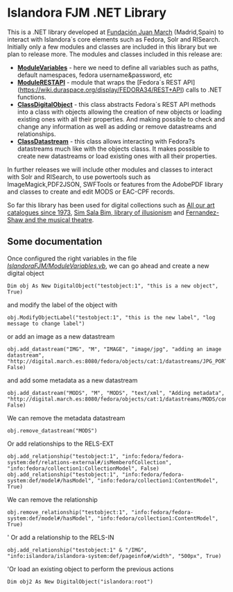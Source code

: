 # Islandora FJM .NET Library
This is a .NET library developed at [Fundación Juan March](http://www.march.es) (Madrid,Spain) to interact with Islandora´s core elements such as Fedora, Solr and RISearch.
Initially only a few modules and classes are included in this library but we plan to release more. The modules and classes included in this release are:

* [**ModuleVariables**](https://github.com/luismart/IslandoraFJM/blob/master/IslandoraFJM/IslandoraFJM/ModuleVariables.vb) - here we need to define all variables such as paths, default namespaces, fedora username&password, etc
* [**ModuleRESTAPI**](https://github.com/luismart/IslandoraFJM/blob/master/IslandoraFJM/IslandoraFJM/ModuleRESTAPI.vb) - module that wraps the [Fedora´s REST API] (https://wiki.duraspace.org/display/FEDORA34/REST+API) calls to .NET functions.
* [**ClassDigitalObject**](https://github.com/luismart/IslandoraFJM/blob/master/IslandoraFJM/IslandoraFJM/ClassDigitalObject.vb) - this class abstracts Fedora´s REST API methods into a class with objects allowing the creation of new objects or loading existing ones with all their properties. And making possible to check and change any information as well as adding or remove datastreams and relationships.
* [**ClassDatastream**](https://github.com/luismart/IslandoraFJM/blob/master/IslandoraFJM/IslandoraFJM/ClassDatastream.vb) - this class allows interacting with Fedora?s datastreams much like with the objects classs. It makes possible to create new datastreams or load existing ones with all their properties.  

In further releases we will include other modules and classes to interact with Solr and RISearch, to use powertools such as ImageMagick,PDF2JSON, SWFTools or features from the AdobePDF library and classes to create and edit MODS or EAC-CPF records.

So far this library has been used for digital collections such as [All our art catalogues since 1973](http://www.march.es/arte/catalogos/?l=2), [Sim Sala Bim, library of illusionism](http://www.march.es/bibliotecas/ilusionismo/biblioteca-digital-de-ilusionismo.aspx?l=2) and [Fernandez-Shaw and the musical theatre](http://www.march.es/bibliotecas/repositorio-fernandez-shaw/?l=2).


## Some documentation

Once configured the right variables in the file  [*IslandoraFJM/ModuleVariables.vb*](https://github.com/luismart/IslandoraFJM/blob/master/IslandoraFJM/IslandoraFJM/ModuleVariables.vb), we can go ahead and create a new digital object

```vbnet 
Dim obj As New DigitalObject("testobject:1", "this is a new object", True)
```

and modify the label of the object with

```vbnet 
obj.ModifyObjectLabel("testobject:1", "this is the new label", "log message to change label")
```

or add an image as a new datastream

```vbnet 
obj.add_datastream("IMG", "M", "IMAGE", "image/jpg", "adding an image datastream", "http://digital.march.es:8080/fedora/objects/cat:1/datastreams/JPG_PORTADA/content", False)
```

and add some metadata as a new datastream

```vbnet 
obj.add_datastream("MODS", "M", "MODS", "text/xml", "Adding metadata", "http://digital.march.es:8080/fedora/objects/cat:1/datastreams/MODS/content", False)
```

We can remove the metadata datastream

```vbnet 
obj.remove_datastream("MODS")
```

Or add relationships to the RELS-EXT

```vbnet 
obj.add_relationship("testobject:1", "info:fedora/fedora-system:def/relations-external#/isMemberofCollection", "info:fedora/collection1:CollectionModel", False)
obj.add_relationship("testobject:1", "info:fedora/fedora-system:def/model#/hasModel", "info:fedora/collection1:ContentModel", True)
```

We can remove the relationship

```vbnet 
obj.remove_relationship("testobject:1", "info:fedora/fedora-system:def/model#/hasModel", "info:fedora/collection1:ContentModel", True)
```

' Or add a relationship to the RELS-IN

```vbnet 
obj.add_relationship("testobject:1" & "/IMG", "info:islandora/islandora-system:def/pageinfo#/width", "500px", True)
```

'Or load an existing object to perform the previous actions
```vbnet 
Dim obj2 As New DigitalObject("islandora:root")
```